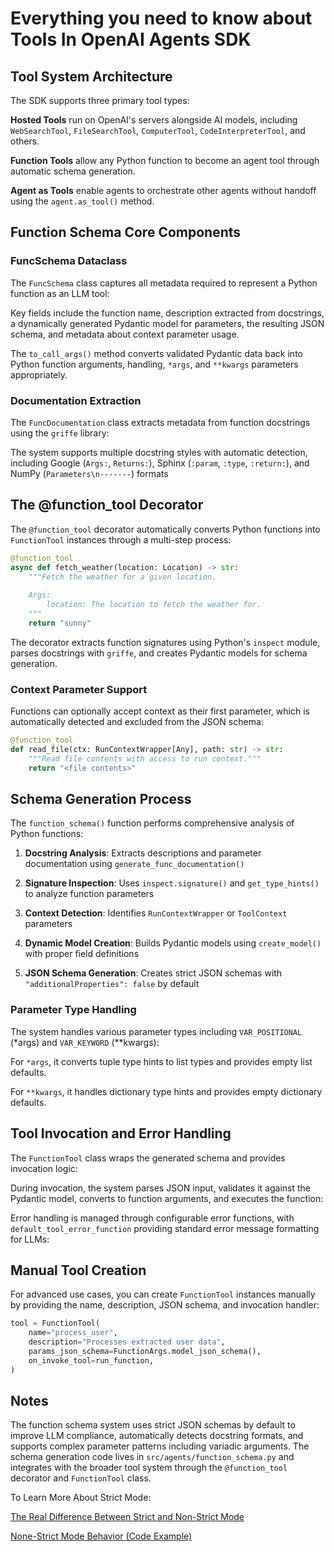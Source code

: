 # Everything you need to know about Tools In OpenAI Agents SDK

## Tool System Architecture

The SDK supports three primary tool types:

**Hosted Tools** run on OpenAI's servers alongside AI models, including `WebSearchTool`, `FileSearchTool`, `ComputerTool`, `CodeInterpreterTool`, and others.

**Function Tools** allow any Python function to become an agent tool through automatic schema generation.

**Agent as Tools** enable agents to orchestrate other agents without handoff using the `agent.as_tool()` method.

## Function Schema Core Components

### FuncSchema Dataclass

The `FuncSchema` class captures all metadata required to represent a Python function as an LLM tool:

Key fields include the function name, description extracted from docstrings, a dynamically generated Pydantic model for parameters, the resulting JSON schema, and metadata about context parameter usage. 

The `to_call_args()` method converts validated Pydantic data back into Python function arguments, handling, `*args`, and `**kwargs` parameters appropriately.

### Documentation Extraction

The `FuncDocumentation` class extracts metadata from function docstrings using the `griffe` library:

The system supports multiple docstring styles with automatic detection, including Google (`Args:`, `Returns:`), Sphinx (`:param`, `:type`, `:return:`), and NumPy (`Parameters\n-------`) formats

## The @function_tool Decorator

The `@function_tool` decorator automatically converts Python functions into `FunctionTool` instances through a multi-step process: 

```python
@function_tool
async def fetch_weather(location: Location) -> str:
    """Fetch the weather for a given location.
    
    Args:
        location: The location to fetch the weather for.
    """
    return "sunny"
``` 

The decorator extracts function signatures using Python's `inspect` module, parses docstrings with `griffe`, and creates Pydantic models for schema generation. 

### Context Parameter Support

Functions can optionally accept context as their first parameter, which is automatically detected and excluded from the JSON schema: 

```python
@function_tool
def read_file(ctx: RunContextWrapper[Any], path: str) -> str:
    """Read file contents with access to run context."""
    return "<file contents>"
``` 

## Schema Generation Process

The `function_schema()` function performs comprehensive analysis of Python functions: 

1. **Docstring Analysis**: Extracts descriptions and parameter documentation using `generate_func_documentation()` 

2. **Signature Inspection**: Uses `inspect.signature()` and `get_type_hints()` to analyze function parameters 

3. **Context Detection**: Identifies `RunContextWrapper` or `ToolContext` parameters 

4. **Dynamic Model Creation**: Builds Pydantic models using `create_model()` with proper field definitions 

5. **JSON Schema Generation**: Creates strict JSON schemas with `"additionalProperties": false` by default 

### Parameter Type Handling

The system handles various parameter types including `VAR_POSITIONAL` (*args) and `VAR_KEYWORD` (**kwargs): 

For `*args`, it converts tuple type hints to list types and provides empty list defaults.

For `**kwargs`, it handles dictionary type hints and provides empty dictionary defaults.

## Tool Invocation and Error Handling

The `FunctionTool` class wraps the generated schema and provides invocation logic: 

During invocation, the system parses JSON input, validates it against the Pydantic model, converts to function arguments, and executes the function: 

Error handling is managed through configurable error functions, with `default_tool_error_function` providing standard error message formatting for LLMs: 

## Manual Tool Creation

For advanced use cases, you can create `FunctionTool` instances manually by providing the name, description, JSON schema, and invocation handler: 

```python
tool = FunctionTool(
    name="process_user",
    description="Processes extracted user data",
    params_json_schema=FunctionArgs.model_json_schema(),
    on_invoke_tool=run_function,
)
``` 

## Notes

The function schema system uses strict JSON schemas by default to improve LLM compliance, automatically detects docstring formats, and supports complex parameter patterns including variadic arguments. The schema generation code lives in `src/agents/function_schema.py` and integrates with the broader tool system through the `@function_tool` decorator and `FunctionTool` class. 

To Learn More About Strict Mode:

[The Real Difference Between Strict and Non-Strict Mode](https://github.com/DanielHashmi/PyEpicOdyssey/blob/main/OpAgentsOlympus/OpAgentsStrictMode.md)

[None-Strict Mode Behavior (Code Example)](https://github.com/DanielHashmi/PyEpicOdyssey/blob/main/OpAgentsOlympus/OpAgentsTrickStrict.py)

